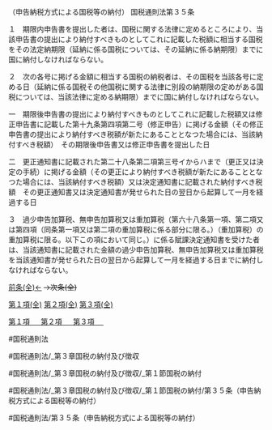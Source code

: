 （申告納税方式による国税等の納付）
国税通則法第３５条

１　期限内申告書を提出した者は、国税に関する法律に定めるところにより、当該申告書の提出により納付すべきものとしてこれに記載した税額に相当する国税をその法定納期限（延納に係る国税については、その延納に係る納期限）までに国に納付しなければならない。

２　次の各号に掲げる金額に相当する国税の納税者は、その国税を当該各号に定める日（延納に係る国税その他国税に関する法律に別段の納期限の定めがある国税については、当該法律に定める納期限）までに国に納付しなければならない。

一　期限後申告書の提出により納付すべきものとしてこれに記載した税額又は修正申告書に記載した第十九条第四項第二号（修正申告）に掲げる金額（その修正申告書の提出により納付すべき税額が新たにあることとなつた場合には、当該納付すべき税額）　その期限後申告書又は修正申告書を提出した日

二　更正通知書に記載された第二十八条第二項第三号イからハまで（更正又は決定の手続）に掲げる金額（その更正により納付すべき税額が新たにあることとなつた場合には、当該納付すべき税額）又は決定通知書に記載された納付すべき税額　その更正通知書又は決定通知書が発せられた日の翌日から起算して一月を経過する日

３　過少申告加算税、無申告加算税又は重加算税（第六十八条第一項、第二項又は第四項（同条第一項又は第二項の重加算税に係る部分に限る。）（重加算税）の重加算税に限る。以下この項において同じ。）に係る賦課決定通知書を受けた者は、当該通知書に記載された金額の過少申告加算税、無申告加算税又は重加算税を当該通知書が発せられた日の翌日から起算して一月を経過する日までに納付しなければならない。

[前条(全)←](国税通則法＿＿＿＿＿第３４条の７_.md)  ~~→次条(全)~~

[第１項(全)](国税通則法＿＿＿＿＿第３５条第１項_.md)  [第２項(全)](国税通則法＿＿＿＿＿第３５条第２項_.md)  [第３項(全)](国税通則法＿＿＿＿＿第３５条第３項_.md)  

[第１項 　 ](国税通則法＿＿＿＿＿第３５条第１項.md)  [第２項 　 ](国税通則法＿＿＿＿＿第３５条第２項.md)  [第３項 　 ](国税通則法＿＿＿＿＿第３５条第３項.md)  

#国税通則法

#国税通則法/_第３章国税の納付及び徴収

#国税通則法/_第３章国税の納付及び徴収/_第１節国税の納付

#国税通則法/_第３章国税の納付及び徴収/_第１節国税の納付/第３５条（申告納税方式による国税等の納付）

#国税通則法/第３５条（申告納税方式による国税等の納付）

